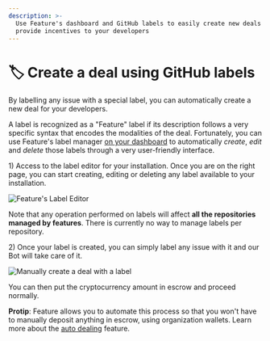```yaml
---
description: >-
  Use Feature's dashboard and GitHub labels to easily create new deals to
  provide incentives to your developers
---
```


# 🏷 Create a deal using GitHub labels

By labelling any issue with a special label, you can automatically create a new deal for your developers.

A label is recognized as a "Feature" label if its description follows a very specific syntax that encodes the modalities of the deal. Fortunately, you can use Feature's label manager [on your dashboard](https://dashboard.feature.sh/settings/installations) to automatically _create_, _edit_ and _delete_ those labels through a very user-friendly interface.

1\) Access to the label editor for your installation. Once you are on the right page, you can start creating, editing or deleting any label available to your installation.

![Feature's Label Editor](../.gitbook/assets/label\_editor.png)

Note that any operation performed on labels will affect **all the repositories managed by features**. There is currently no way to manage labels per repository.

2\) Once your label is created, you can simply label any issue with it and our Bot will take care of it.

![Manually create a deal with a label](../.gitbook/assets/label\_manual\_deal.png)

You can then put the cryptocurrency amount in escrow and proceed normally.

**Protip**: Feature allows you to automate this process so that you won't have to manually deposit anything in escrow, using organization wallets. Learn more about the [auto dealing](https://docs.feature.sh/guides/auto-dealing) feature.
